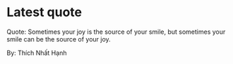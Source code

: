 # Latest quote 

Quote: Sometimes your joy is the source of your smile, but sometimes your smile can be the source of your joy. 

By: Thích Nhất Hạnh
